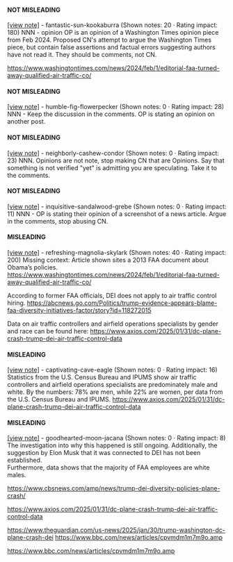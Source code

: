 #### NOT MISLEADING

[[view note]](https://x.com/i/birdwatch/n/1885267742317830254) - fantastic-sun-kookaburra (Shown notes: 20 · Rating impact: 180)
NNN - opinion
OP is an opinion of a Washington Times opinion piece from Feb 2024. Proposed CN's attempt to argue the Washington Times piece, but contain false assertions and factual errors suggesting authors have not read it. They should be comments, not CN.

https://www.washingtontimes.com/news/2024/feb/1/editorial-faa-turned-away-qualified-air-traffic-co/

#### NOT MISLEADING

[[view note]](https://x.com/i/birdwatch/n/1885206615181127871) - humble-fig-flowerpecker (Shown notes: 0 · Rating impact: 28)
NNN - Keep the discussion in the comments.  OP is stating an opinion on  another post.

#### NOT MISLEADING

[[view note]](https://x.com/i/birdwatch/n/1885206522885791971) - neighborly-cashew-condor (Shown notes: 0 · Rating impact: 23)
NNN. Opinions are not note, stop making CN that are Opinions. Say that something is not verified "yet" is admitting you are speculating. Take it to the comments.

#### NOT MISLEADING

[[view note]](https://x.com/i/birdwatch/n/1885189848803533312) - inquisitive-sandalwood-grebe (Shown notes: 0 · Rating impact: 11)
NNN - OP is stating their opinion of a screenshot of a news article. Argue in the comments, stop abusing CN.

#### MISLEADING

[[view note]](https://x.com/i/birdwatch/n/1885226250215608771) - refreshing-magnolia-skylark (Shown notes: 40 · Rating impact: 200)
Missing context:
Article shown sites a 2013 FAA document about Obama’s policies.
https://www.washingtontimes.com/news/2024/feb/1/editorial-faa-turned-away-qualified-air-traffic-co/

According to former FAA officials, DEI does not apply to air traffic control hiring.
https://abcnews.go.com/Politics/trump-evidence-appears-blame-faa-diversity-initiatives-factor/story?id=118272015

Data on air traffic controllers and airfield operations specialists by gender and race can be found here:
https://www.axios.com/2025/01/31/dc-plane-crash-trump-dei-air-traffic-control-data

#### MISLEADING

[[view note]](https://x.com/i/birdwatch/n/1885194315745386576) - captivating-cave-eagle (Shown notes: 0 · Rating impact: 16)
Statistics from the U.S. Census Bureau and IPUMS show air traffic controllers and airfield operations specialists are predominately male and white.
By the numbers: 78% are men, while 22% are women, per data from the U.S. Census Bureau and IPUMS.
https://www.axios.com/2025/01/31/dc-plane-crash-trump-dei-air-traffic-control-data

#### MISLEADING

[[view note]](https://x.com/i/birdwatch/n/1885188268503036393) - goodhearted-moon-jacana (Shown notes: 0 · Rating impact: 8)
The investigation into why this happened is still ongoing. Additionally, the suggestion by Elon Musk that it was connected to DEI has not been established.  
Furthermore, data shows that the majority of FAA employees are white males.

https://www.cbsnews.com/amp/news/trump-dei-diversity-policies-plane-crash/

https://www.axios.com/2025/01/31/dc-plane-crash-trump-dei-air-traffic-control-data 


https://www.theguardian.com/us-news/2025/jan/30/trump-washington-dc-plane-crash-dei
https://www.bbc.com/news/articles/cpvmdm1m7m9o.amp

https://www.bbc.com/news/articles/cpvmdm1m7m9o.amp



